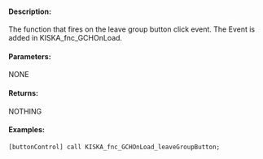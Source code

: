 #### Description:
The function that fires on the leave group button click event. The Event is added in KISKA_fnc_GCHOnLoad.

#### Parameters:
NONE

#### Returns:
NOTHING

#### Examples:
```sqf
[buttonControl] call KISKA_fnc_GCHOnLoad_leaveGroupButton;
```

